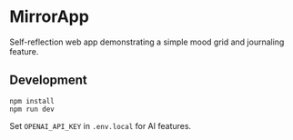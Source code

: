 # MirrorApp

Self-reflection web app demonstrating a simple mood grid and journaling feature.

## Development

```
npm install
npm run dev
```

Set `OPENAI_API_KEY` in `.env.local` for AI features.
